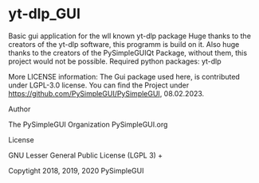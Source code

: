 # yt-dlp_GUI
Basic gui application for the wll known yt-dlp package
Huge thanks to the creators of the yt-dlp software, this programm is build on it.
Also huge thanks to the creators of the PySimpleGUIQt Package, without them, this project would not be possible.
Required python packages:
yt-dlp

More LICENSE information:
The Gui package used here, is contributed under LGPL-3.0 license. You can find the Project under https://github.com/PySimpleGUI/PySimpleGUI, 08.02.2023.

Author

The PySimpleGUI Organization PySimpleGUI.org

License

GNU Lesser General Public License (LGPL 3) +

Copytight 2018, 2019, 2020 PySimpleGUI


